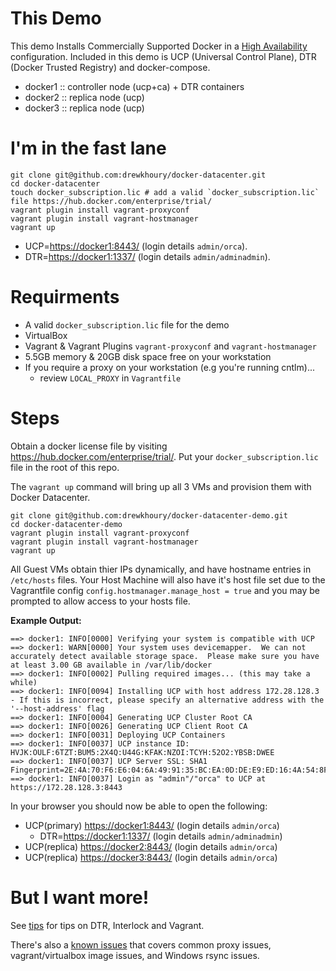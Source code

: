 # This Demo

This demo Installs Commercially Supported Docker in a [High Availability](https://docs.docker.com/ucp/understand_ha/) configuration. Included in this demo is UCP (Universal Control Plane), DTR (Docker Trusted Registry) and docker-compose.

- docker1 :: controller node (ucp+ca) + DTR containers
- docker2 :: replica node (ucp)
- docker3 :: replica node (ucp)

# I'm in the fast lane
```
git clone git@github.com:drewkhoury/docker-datacenter.git
cd docker-datacenter
touch docker_subscription.lic # add a valid `docker_subscription.lic` file https://hub.docker.com/enterprise/trial/
vagrant plugin install vagrant-proxyconf
vagrant plugin install vagrant-hostmanager
vagrant up
```

- UCP=[https://docker1:8443/](https://docker1:8443/) (login details `admin/orca`).
- DTR=[https://docker1:1337/](https://docker1:1337/) (login details `admin/adminadmin`).

# Requirments

- A valid `docker_subscription.lic` file for the demo
- VirtualBox
- Vagrant & Vagrant Plugins `vagrant-proxyconf` and `vagrant-hostmanager`
- 5.5GB memory & 20GB disk space free on your workstation
- If you require a proxy on your workstation (e.g you're running cntlm)...
	- review `LOCAL_PROXY` in `Vagrantfile`

# Steps

Obtain a docker license file by visiting https://hub.docker.com/enterprise/trial/. Put your `docker_subscription.lic` file in the root of this repo.

The `vagrant up` command will bring up all 3 VMs and provision them with Docker Datacenter.

```
git clone git@github.com:drewkhoury/docker-datacenter-demo.git
cd docker-datacenter-demo
vagrant plugin install vagrant-proxyconf
vagrant plugin install vagrant-hostmanager
vagrant up
```

All Guest VMs obtain thier IPs dynamically, and have hostname entries in `/etc/hosts` files. Your Host Machine will also have it's host file set due to the Vagrantfile config `config.hostmanager.manage_host = true` and you may be prompted to allow access to your hosts file.

**Example Output:**
```
==> docker1: INFO[0000] Verifying your system is compatible with UCP 
==> docker1: WARN[0000] Your system uses devicemapper.  We can not accurately detect available storage space.  Please make sure you have at least 3.00 GB available in /var/lib/docker 
==> docker1: INFO[0002] Pulling required images... (this may take a while) 
==> docker1: INFO[0094] Installing UCP with host address 172.28.128.3 - If this is incorrect, please specify an alternative address with the '--host-address' flag 
==> docker1: INFO[0004] Generating UCP Cluster Root CA               
==> docker1: INFO[0026] Generating UCP Client Root CA                
==> docker1: INFO[0031] Deploying UCP Containers                     
==> docker1: INFO[0037] UCP instance ID: HVJK:OULF:6TZT:BUM5:2X4Q:U44G:KFAK:NZOI:TCYH:52O2:YBSB:DWEE 
==> docker1: INFO[0037] UCP Server SSL: SHA1 Fingerprint=2E:4A:70:F6:E6:04:6A:49:91:35:BC:EA:0D:DE:E9:ED:16:4A:54:8F 
==> docker1: INFO[0037] Login as "admin"/"orca" to UCP at https://172.28.128.3:8443
```
In your browser you should now be able to open the following:

- UCP(primary) [https://docker1:8443/](https://docker1:8443/) (login details `admin/orca`)
	- DTR=[https://docker1:1337/](https://docker1:1337/) (login details `admin/adminadmin`)
- UCP(replica) [https://docker2:8443/](https://docker1:8443/) (login details `admin/orca`)
- UCP(replica) [https://docker3:8443/](https://docker1:8443/) (login details `admin/orca`)

# But I want more!

See [tips](https://github.com/drewkhoury/docker-datacenter/wiki/Tips) for tips on DTR, Interlock and Vagrant.

There's also a [known issues](https://github.com/drewkhoury/docker-datacenter/wiki/Known-Issues) that covers common proxy issues, vagrant/virtualbox image issues, and Windows rsync issues.